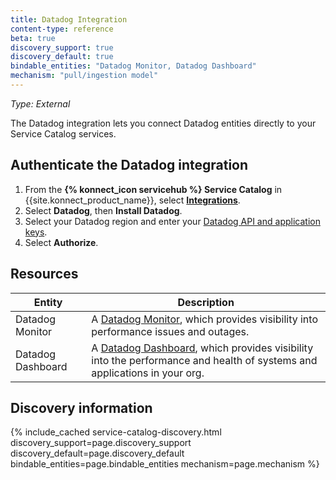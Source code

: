 ```yaml
---
title: Datadog Integration
content-type: reference
beta: true
discovery_support: true
discovery_default: true
bindable_entities: "Datadog Monitor, Datadog Dashboard"
mechanism: "pull/ingestion model"
---
```


_Type: External_

The Datadog integration lets you connect Datadog entities directly to your Service Catalog services.

## Authenticate the Datadog integration

1. From the **{% konnect_icon servicehub %} Service Catalog** in {{site.konnect_product_name}}, select **[Integrations](https://cloud.konghq.com/service-catalog/integrations)**. 
1. Select **Datadog**, then **Install Datadog**.
1. Select your Datadog region and enter your [Datadog API and application keys](https://docs.datadoghq.com/account_management/api-app-keys/). 
1. Select **Authorize**. 

## Resources

| Entity | Description |
|-------|-------------|
| Datadog Monitor | A [Datadog Monitor](https://docs.datadoghq.com/monitors/), which provides visibility into performance issues and outages. |
| Datadog Dashboard | A [Datadog Dashboard](https://docs.datadoghq.com/dashboards/), which provides visibility into the performance and health of systems and applications in your org. |

## Discovery information

<!-- vale off-->

{% include_cached service-catalog-discovery.html 
   discovery_support=page.discovery_support
   discovery_default=page.discovery_default
   bindable_entities=page.bindable_entities
   mechanism=page.mechanism %}

<!-- vale on-->



